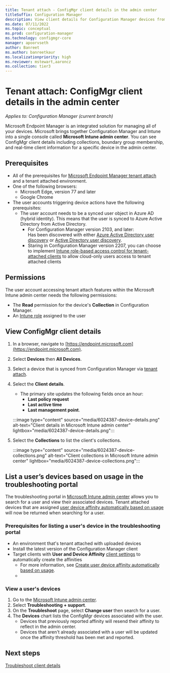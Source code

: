 ```yaml
---
title: Tenant attach - ConfigMgr client details in the admin center
titleSuffix: Configuration Manager
description: View client details for Configuration Manager devices from the admin center.
ms.date: 07/11/2022
ms.topic: conceptual
ms.prod: configuration-manager
ms.technology: configmgr-core
manager: apoorvseth
author: Banreet
ms.author: banreetkaur
ms.localizationpriority: high
ms.reviewer: mstewart,aaroncz 
ms.collection: tier3
---
```



# <a name="bkmk_mem"></a> Tenant attach: ConfigMgr client details in the admin center
<!--6024387, 6374854, 6521921, intune 7552762 pubpreview July 7, 2020, GA 2201-->
*Applies to: Configuration Manager (current branch)*

Microsoft Endpoint Manager is an integrated solution for managing all of your devices. Microsoft brings together Configuration Manager and Intune into a single console called **Microsoft Intune admin center**. You can see ConfigMgr client details including collections, boundary group membership, and real-time client information for a specific device in the admin center.

## Prerequisites

- All of the prerequisites for [Microsoft Endpoint Manager tenant attach](device-sync-actions.md) and a tenant attached environment.
- One of the following browsers:
  - Microsoft Edge, version 77 and later
  - Google Chrome
- The user accounts triggering device actions have the following prerequisites:
   - The user account needs to be a synced user object in Azure AD (hybrid identity). This means that the user is synced to Azure Active Directory from Active Directory.
     - For Configuration Manager version 2103, and later: </br>
   Has been discovered with either [Azure Active Directory user discovery](../core/servers/deploy/configure/about-discovery-methods.md#azureaddisc) or [Active Directory user discovery](../core/servers/deploy/configure/about-discovery-methods.md#bkmk_aboutUser). <!--9089764-->
     - Staring in Configuration Manager version 2207, you can choose to implement [Intune role-based access control for tenant-attached clients](../cloud-attach/use-intune-rbac.md) to allow cloud-only users access to tenant attached clients

## Permissions

The user account accessing tenant attach features within the Microsoft Intune admin center needs the following permissions:

- The **Read** permission for the device's **Collection** in Configuration Manager.
- An [Intune role](../../intune/fundamentals/role-based-access-control.md) assigned to the user <!--7980141-->

## View ConfigMgr client details

1. In a browser, navigate to [https://endpoint.microsoft.com](https://endpoint.microsoft.com).
1. Select **Devices** then **All Devices**.
1. Select a device that is synced from Configuration Manager via [tenant attach](device-sync-actions.md).
1. Select the **Client details**.
   - The primary site updates the following fields once an hour:
      - **Last policy request**
      - **Last active time**
      - **Last management point**.

   :::image type="content" source="media/6024387-device-details.png" alt-text="Client details in Microsoft Intune admin center" lightbox="media/6024387-device-details.png":::

1. Select the **Collections** to list the client's collections. <!--6024390-->

   :::image type="content" source="media/6024387-device-collections.png" alt-text="Client collections in Microsoft Intune admin center" lightbox="media/6024387-device-collections.png":::

## <a name="bkmk_list"></a> List a user’s devices based on usage in the troubleshooting portal
<!--6974300-->

The troubleshooting portal in [Microsoft Intune admin center](https://endpoint.microsoft.com/) allows you to search for a user and view their associated devices. Tenant attached devices that are assigned [user device affinity automatically based on usage](../apps/deploy-use/link-users-and-devices-with-user-device-affinity.md#set-up-the-site-to-automatically-create-user-device-affinities) will now be returned when searching for a user.
### Prerequisites for listing a user's device in the troubleshooting portal

- An environment that's tenant attached with uploaded devices
- Install the latest version of the Configuration Manager client
- Target clients with **User and Device Affinity** [client settings](../core/clients/deploy/about-client-settings.md#user-and-device-affinity) to automatically create the affinities
   - For more information, see [Create user device affinity automatically based on usage](../apps/deploy-use/link-users-and-devices-with-user-device-affinity.md#set-up-the-site-to-automatically-create-user-device-affinities).
   - 
### View a user's devices

1. Go to the  [Microsoft Intune admin center](https://endpoint.microsoft.com/).
1. Select **Troubleshooting + support**.
1. On the **Troubleshoot** page, select **Change user** then search for a user.
1. The **Devices** chart lists the ConfigMgr devices associated with the user.  
   - Devices that previously reported affinity will resend their affinity to reflect in the admin center.
   - Devices that aren't already associated with a user will be updated once the affinity threshold has been met and reported.


## Next steps

[Troubleshoot client details](troubleshoot-client-details.md)
